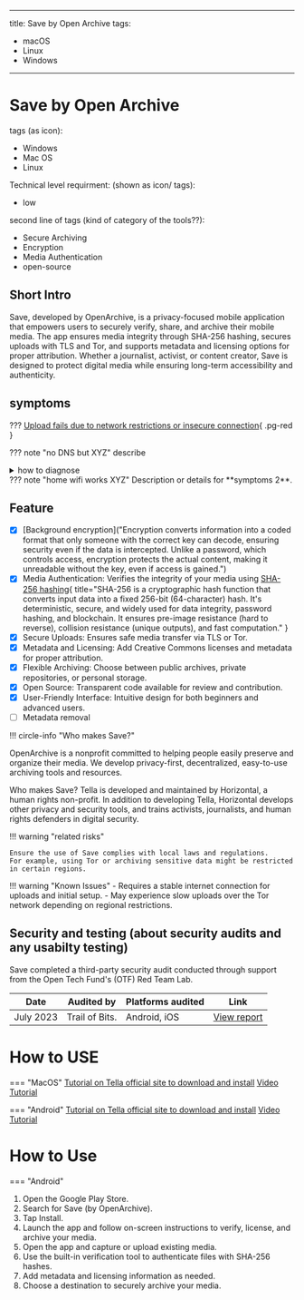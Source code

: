 <!-- material/tags { scope: true } -->

---

title:  Save by Open Archive
tags:

- macOS
- Linux
- Windows

---

# Save by Open Archive

tags (as icon):

- Windows
- Mac OS 
- Linux

Technical level requirment: (shown as icon/ tags):

- low

second line of tags (kind of category of the tools??):

- Secure Archiving
- Encryption 
- Media Authentication
- open-source

## Short Intro

Save, developed by OpenArchive, is a privacy-focused mobile application that empowers users to securely verify, share, and archive their mobile media. The app ensures media integrity through SHA-256 hashing, secures uploads with TLS and Tor, and supports metadata and licensing options for proper attribution. Whether a journalist, activist, or content creator, Save is designed to protect digital media while ensuring long-term accessibility and authenticity.

## symptoms

??? [Upload fails due to network restrictions or insecure connection](/internet-shutdown-toolkit/shutdown-framework/docs/shutdown-types.md#Types-of-Shutdown ){ .pg-red }

??? note "no DNS but XYZ"
describe
<details>
<summary>how to diagnose</summary>

</details>
??? note "home wifi works XYZ"
    Description or details for **symptoms 2**.

## Feature

- [X] [Background encryption]("Encryption converts information into a coded format that only someone with the correct key can decode, ensuring security even if the data is intercepted. Unlike a password, which controls access, encryption protects the actual content, making it unreadable without the key, even if access is gained.")
- [X] Media Authentication: Verifies the integrity of your media using [SHA-256 hashing](#){ title="SHA-256 is a cryptographic hash function that converts input data into a fixed 256-bit (64-character) hash. It's deterministic, secure, and widely used for data integrity, password hashing, and blockchain. It ensures pre-image resistance (hard to reverse), collision resistance (unique outputs), and fast computation." } 
- [X] Secure Uploads: Ensures safe media transfer via TLS or Tor.
- [X] Metadata and Licensing: Add Creative Commons licenses and metadata for proper attribution.
- [X] Flexible Archiving: Choose between public archives, private repositories, or personal storage.
- [X] Open Source: Transparent code available for review and contribution.
- [X] User-Friendly Interface: Intuitive design for both beginners and advanced users.
- [ ] Metadata removal 

!!! circle-info "Who makes Save?"

   OpenArchive is a nonprofit committed to helping people easily preserve and organize their media. We develop privacy-first, decentralized, easy-to-use archiving tools and resources.



Who makes Save?
Tella is developed and maintained by Horizontal, a human rights non-profit. In addition to developing Tella, Horizontal develops other privacy and security tools, and trains activists, journalists, and human rights defenders in digital security.

!!! warning "related risks"

    Ensure the use of Save complies with local laws and regulations. 
    For example, using Tor or archiving sensitive data might be restricted in certain regions.

!!! warning "Known Issues"
    - Requires a stable internet connection for uploads and initial setup.
    - May experience slow uploads over the Tor network depending on regional restrictions.

## Security and testing (about security audits and any usabilty testing)

Save  completed a third-party security audit conducted through support from the Open Tech Fund's (OTF) Red Team Lab.

| Date | Audited by | Platforms audited    | Link      |
| -----|----------|----|-----------|
| July 2023 |  Trail of Bits. |  Android, iOS |[View report](<https://www.open-archive.org/news/save-security-audit>)|


# How to USE

=== "MacOS"
[Tutorial on Tella official site to download and install](https://tella-app.org/get-started-android#download-and-install-tella)
[Video Tutorial](https://tella-app.org/get-started-ios#download-and-install-tella)

=== "Android"
[Tutorial on Tella official site to download and install](https://tella-app.org/get-started-ios#download-and-install-tella)
[Video Tutorial](https://tella-app.org/get-started-ios#download-and-install-tella)


# How to Use

=== "Android"
1. Open the Google Play Store.
2. Search for Save (by OpenArchive).
3. Tap Install.
4. Launch the app and follow on-screen instructions to verify, license, and archive your media.
5. Open the app and capture or upload existing media.
6. Use the built-in verification tool to authenticate files with SHA-256 hashes.
7. Add metadata and licensing information as needed.
8. Choose a destination to securely archive your media.
